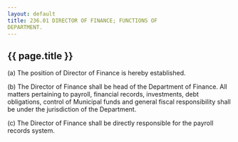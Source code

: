 ```yaml
---
layout: default 
title: 236.01 DIRECTOR OF FINANCE; FUNCTIONS OF
DEPARTMENT.
---
```


{{ page.title }}
----------------

​(a) The position of Director of Finance is hereby established.

​(b) The Director of Finance shall be head of the Department of Finance.
All matters pertaining to payroll, financial records, investments, debt
obligations, control of Municipal funds and general fiscal
responsibility shall be under the jurisdiction of the Department.

​(c) The Director of Finance shall be directly responsible for the
payroll records system.
